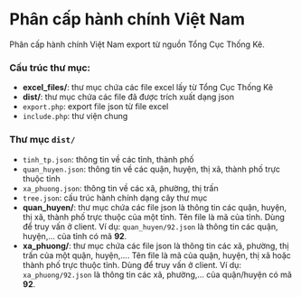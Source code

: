 # Phân cấp hành chính Việt Nam

Phân cấp hành chính Việt Nam export từ nguồn Tổng Cục Thống Kê.

### Cấu trúc thư mục:

- **excel_files/**: thư mục chứa các file excel lấy từ Tổng Cục Thống Kê
- **dist/**: thư mục chứa các file đã được trích xuất dạng json
- `export.php`: export file json từ file excel
- `include.php`: thư viện chung

### Thư mục `dist/`

- `tinh_tp.json`: thông tin về các tỉnh, thành phố
- `quan_huyen.json`: thông tin về các quận, huyện, thị xã, thành phố trực thuộc tỉnh
- `xa_phuong.json`: thông tin về các xã, phường, thị trấn
- `tree.json`: cấu trúc hành chính dạng cây thư mục
- **quan_huyen/**: thư mục chứa các file json là thông tin các quận, huyện, thị xã, thành phố trực thuộc của một tỉnh. Tên file là mã của tỉnh. Dùng để truy vấn ở client. Ví dụ: `quan_huyen/92.json` là thông tin các quận, huyện,... của tỉnh có mã **92**.
- **xa_phuong/**: thư mục chứa các file json là thông tin các xã, phường, thị trấn của một quận, huyện,.... Tên file là mã của quận, huyện, thị xã hoặc thành phố trực thuộc tỉnh. Dùng để truy vấn ở client. Ví dụ: `xa_phuong/92.json` là thông tin các xã, phường,... của quận/huyện có mã **92**.